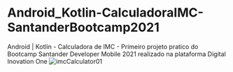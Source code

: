 # Android_Kotlin-CalculadoraIMC-SantanderBootcamp2021
Android | Kotlin - Calculadora de IMC - Primeiro projeto pratico do Bootcamp Santander Developer Mobile 2021 realizado na plataforma Digital Inovation One
![imcCalculator01](https://user-images.githubusercontent.com/10172471/124865051-5a684680-df90-11eb-861c-f038975b3f69.JPG)
